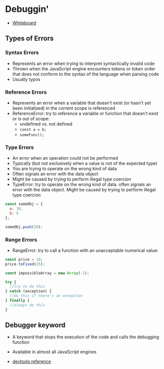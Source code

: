 # Debuggin'

- [Whiteboard](https://www.figma.com/file/2njaA0hP8dPqnoXPSVJ9dx/errors-and-debugging?node-id=0%3A1&t=6oFBXS5DUOpMnH2V-1)

## Types of Errors

### Syntax Errors

- Represents an error when trying to interpret syntactically invalid code
- Thrown when the JavaScript engine encounters tokens or token order that does not conform to the syntax of the language when parsing code
- Usually typos

### Reference Errors

- Represents an error when a variable that doesn't exist (or hasn't yet been initialized) in the corrent scope is referenced
- ReferenceError: try to reference a variable or function that doesn't exist or is out of scope:
  - undefined vs. not defined
  - `const a = b;`
  - `someFunc();`

### Type Errors

- An error when an operation could not be performed
- Typically (but not exclusively when a value is not of the expected type)
- You are trying to operate on the wrong kind of data
- Often signals an error with the data object
- Might be caused by trying to perform illegal type coercion
- TypeError: try to operate on the wrong kind of data. often signals an error with the data object. Might be caused by trying to perform illegal type coercion

```javascript
const someObj = {
  a: 10,
  b: 9
};

someObj.push(20);
```

### Range Errors

- RangeError: try to call a function with an unacceptable numerical value:

```javascript
const price = 10;
price.toFixed(25);

const impossibleArray = new Array(-1);
```

```javascript
try {
  //try to do this
} catch (exception) {
  //do this if there's an exception
} finally {
  //always do this
}
```

## Debugger keyword

- A keyword that stops the execution of the code and calls the debugging function
- Available in almost all JavaScript engines

- [devtools reference](https://developer.chrome.com/docs/devtools/javascript/reference/)
